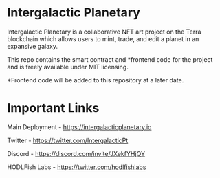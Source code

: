 # Intergalactic Planetary #
Intergalactic Planetary is a collaborative NFT art project on the Terra blockchain which allows users to mint, trade, and edit a planet in an expansive galaxy.

This repo contains the smart contract and *frontend code for the project and is freely available under MIT licensing.

*Frontend code will be added to this repository at a later date.

# Important Links #

Main Deployment - https://intergalacticplanetary.io

Twitter - https://twitter.com/IntergalacticPt

Discord - https://discord.com/invite/JXekfYHjQY

HODLFish Labs - https://twitter.com/hodlfishlabs
